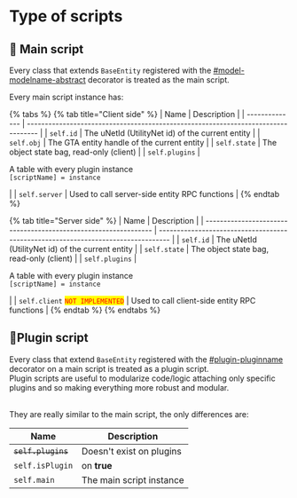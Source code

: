 # Type of scripts

## 🧱 Main script

Every class that extends `BaseEntity` registered with the [#model-modelname-abstract](decorators.md#model-modelname-abstract "mention") decorator is treated as the main script.

Every main script instance has:

{% tabs %}
{% tab title="Client side" %}
| Name           | Description                                                                       |
| -------------- | --------------------------------------------------------------------------------- |
| `self.id`      | The uNetId (UtilityNet id) of the current entity                                  |
| `self.obj`     | The GTA entity handle of the current entity                                       |
| `self.state`   | The object state bag, read-only (client)                                          |
| `self.plugins` | <p>A table with every plugin instance<br><code>[scriptName] = instance</code></p> |
| `self.server`  | Used to call server-side entity RPC functions                                     |
{% endtab %}

{% tab title="Server side" %}
| Name                                                            | Description                                                                       |
| --------------------------------------------------------------- | --------------------------------------------------------------------------------- |
| `self.id`                                                       | The uNetId (UtilityNet id) of the current entity                                  |
| `self.state`                                                    | The object state bag, read-only (client)                                          |
| `self.plugins`                                                  | <p>A table with every plugin instance<br><code>[scriptName] = instance</code></p> |
| `self.client` <mark style="color:red;">`NOT IMPLEMENTED`</mark> | Used to call client-side entity RPC functions                                     |
{% endtab %}
{% endtabs %}

## 🔌Plugin script

Every class that extend `BaseEntity` registered with the [#plugin-pluginname](decorators.md#plugin-pluginname "mention") decorator on a main script is treated as a plugin script.\
Plugin scripts are useful to modularize code/logic attaching only specific plugins and so making everything more robust and modular.

\
They are really similar to the main script, the only differences are:

| Name               | Description              |
| ------------------ | ------------------------ |
| ~~`self.plugins`~~ | Doesn't exist on plugins |
| `self.isPlugin`    | on **true**              |
| `self.main`        | The main script instance |
